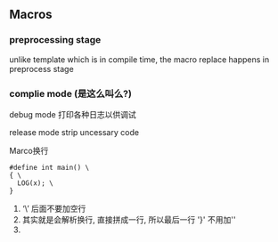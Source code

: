 ## Macros


### preprocessing stage
unlike template which is in compile time, the macro replace happens in preprocess stage

### complie mode (是这么叫么?)
debug mode
打印各种日志以供调试

release mode
strip uncessary code

Marco换行
```
#define int main() \
{ \
  LOG(x); \
}
```
1. ‘\’ 后面不要加空行
2. 其实就是会解析换行, 直接拼成一行, 所以最后一行 '}' 不用加'\'
3. 